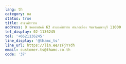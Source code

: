 ```yaml
---
lang: th
category: oa
status: true
title: สาขาท่าทราย
address: 8 ซอยสามัคคี 63 ตำบลท่าทราย อำเภอเมือง จังหวัดนนทบุรี 11000
tel_display: 02-1136245
tel: '+6621136245'
line_display: '@thamc_ts'
line_url: https://lin.ee/zFjYYdh
email: customer.ts@thamc.co.th
code: '37'
---
```

